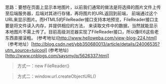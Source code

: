思路：要想在页面上显示本地图片，以前我们通常的做法是将选择的图片文件上传至后端服务器，后端对其进行存储，再将图片的URL返回到前端，
前端通过这个URL来显示图片。而HTML5的FileReader接口支持本地预览，FileReader接口主要是将文件读入内存，并提供相应的方法，
来读取文件中的数据，当然就能显示本地图片不需上传了。目前高级浏览器实现了FileReader接口，所以像IE6这些老东西直接滚粗。
(参考地址)[http://www.helloweba.com/view-blog-224.html]
（参考地址）[http://blog.csdn.net/ybb350680013/article/details/24006535?utm_source=tuicool]
(参考地址)[http://www.cnblogs.com/saysmy/p/5626337.html]
>方式一：new FileReader()

>方式二：window.url.createObjectURL()
